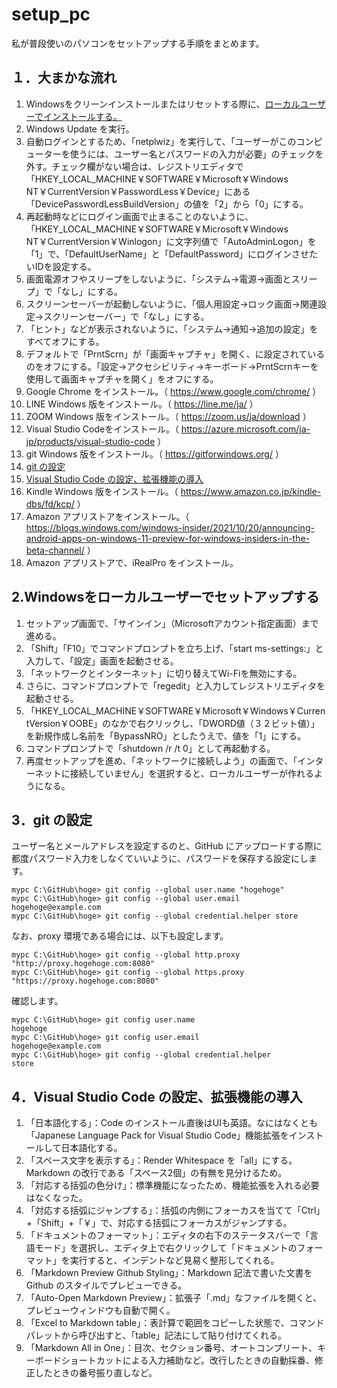 # setup_pc
私が普段使いのパソコンをセットアップする手順をまとめます。  

## １．大まかな流れ
1. Windowsをクリーンインストールまたはリセットする際に、[ローカルユーザーでインストールする。](#anchor2)
2. Windows Update を実行。
3. 自動ログインとするため、「netplwiz」を実行して、「ユーザーがこのコンピューターを使うには、ユーザー名とパスワードの入力が必要」のチェックを外す。チェック欄がない場合は、レジストリエディタで「HKEY_LOCAL_MACHINE￥SOFTWARE￥Microsoft￥Windows NT￥CurrentVersion￥PasswordLess￥Device」にある「DevicePasswordLessBuildVersion」の値を「2」から「0」にする。
4. 再起動時などにログイン画面で止まることのないように、「HKEY_LOCAL_MACHINE￥SOFTWARE￥Microsoft￥Windows NT￥CurrentVersion￥Winlogon」に文字列値で「AutoAdminLogon」を「1」で、「DefaultUserName」と「DefaultPassword」にログインさせたいIDを設定する。
5. 画面電源オフやスリープをしないように、「システム->電源->画面とスリープ」で「なし」にする。
6. スクリーンセーバーが起動しないように、「個人用設定->ロック画面->関連設定->スクリーンセーバー」で「なし」にする。
7. 「ヒント」などが表示されないように、「システム->通知->追加の設定」をすべてオフにする。
8. デフォルトで「PrntScrn」が「画面キャプチャ」を開く、に設定されているのをオフにする。「設定->アクセシビリティ->キーボード->PrntScrnキーを使用して画面キャプチャを開く」をオフにする。
9. Google Chrome をインストール。（ https://www.google.com/chrome/ ）
10. LINE Windows 版をインストール。（ https://line.me/ja/ ）
11. ZOOM Windows 版をインストール。（ https://zoom.us/ja/download ）
12. Visual Studio Codeをインストール。（ https://azure.microsoft.com/ja-jp/products/visual-studio-code ）
13. git Windows 版をインストール。（ https://gitforwindows.org/ ）
14. [git の設定](#anchor3)
15. [Visual Studio Code の設定、拡張機能の導入](#anchor4)
16. Kindle Windows 版をインストール。（ https://www.amazon.co.jp/kindle-dbs/fd/kcp/ ）
17. Amazon アプリストアをインストール。（ https://blogs.windows.com/windows-insider/2021/10/20/announcing-android-apps-on-windows-11-preview-for-windows-insiders-in-the-beta-channel/ ）
18. Amazon アプリストアで、iRealPro をインストール。

## <a id="anchor2">2.Windowsをローカルユーザーでセットアップする</a>
1. セットアップ画面で、「サインイン」（Microsoftアカウント指定画面）まで進める。
2. 「Shift」「F10」でコマンドプロンプトを立ち上げ、「start ms-settings:」と入力して、「設定」画面を起動させる。
3. 「ネットワークとインターネット」に切り替えてWi-Fiを無効にする。
4. さらに、コマンドプロンプトで「regedit」と入力してレジストリエディタを起動させる。
5. 「HKEY_LOCAL_MACHINE￥SOFTWARE￥Microsoft￥Windows￥CurrentVersion￥OOBE」のなかで右クリックし、「DWORD値（３２ビット値）」を新規作成し名前を「BypassNRO」としたうえで、値を「1」にする。
6. コマンドプロンプトで「shutdown /r /t 0」として再起動する。
7. 再度セットアップを進め、「ネットワークに接続しよう」の画面で、「インターネットに接続していません」を選択すると、ローカルユーザーが作れるようになる。

## <a id="anchor3">3．git の設定</a>
ユーザー名とメールアドレスを設定するのと、GitHub にアップロードする際に都度パスワード入力をしなくていいように、パスワードを保存する設定にします。
```dos
mypc C:\GitHub\hoge> git config --global user.name "hogehoge"
mypc C:\GitHub\hoge> git config --global user.email hogehoge@example.com  
mypc C:\GitHub\hoge> git config --global credential.helper store  
```
  
なお、proxy 環境である場合には、以下も設定します。
```dos
mypc C:\GitHub\hoge> git config --global http.proxy "http://proxy.hogehoge.com:8080"
mypc C:\GitHub\hoge> git config --global https.proxy "https://proxy.hogehoge.com:8080"
```
  
確認します。
```dos
mypc C:\GitHub\hoge> git config user.name  
hogehoge  
mypc C:\GitHub\hoge> git config user.email  
hogehoge@example.com  
mypc C:\GitHub\hoge> git config --global credential.helper  
store  
```  
  

## <a id="anchor4">4．Visual Studio Code の設定、拡張機能の導入</a>
1. 「日本語化する」：Code のインストール直後はUIも英語。なにはなくとも「Japanese Language Pack for Visual Studio Code」機能拡張をインストールして日本語化する。  
2. 「スペース文字を表示する」：Render Whitespace を「all」にする。Markdown の改行である「スペース2個」の有無を見分けるため。  
3. 「対応する括弧の色分け」：標準機能になったため、機能拡張を入れる必要はなくなった。  
4. 「対応する括弧にジャンプする」：括弧の内側にフォーカスを当てて「Ctrl」+「Shift」+「￥」で、対応する括弧にフォーカスがジャンプする。
5. 「ドキュメントのフォーマット」：エディタの右下のステータスバーで「言語モード」を選択し、エディタ上で右クリックして「ドキュメントのフォーマット」を実行すると、インデントなど見易く整形してくれる。  
6. 「Markdown Preview Github Styling」：Markdown 記法で書いた文書をGithub のスタイルでプレビューできる。
7. 「Auto-Open Markdown Preview」：拡張子「.md」なファイルを開くと、プレビューウィンドウも自動で開く。
8. 「Excel to Markdown table」：表計算で範囲をコピーした状態で、コマンドパレットから呼び出すと、「table」記法にして貼り付けてくれる。
9. 「Markdown All in One」：目次、セクション番号、オートコンプリート、キーボードショートカットによる入力補助など。改行したときの自動採番、修正したときの番号振り直しなど。